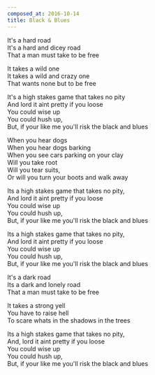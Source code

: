 ```yaml
---
composed_at: 2016-10-14
title: Black & Blues
---
```


It's a hard road  
It's a hard and dicey road  
That a man must take to be free  

It takes a wild one  
It takes a wild and crazy one  
That wants none but to be free  

It's a high stakes game that takes no pity  
And lord it aint pretty if you loose  
You could wise up  
You could hush up,  
But, if your like me you'll risk the black and blues  

When you hear dogs  
When you hear dogs barking  
When you see cars parking on your clay  
Will you take root  
Will you tear suits,  
Or will you turn your boots and walk away  

Its a high stakes game that takes no pity,  
And lord it aint pretty if you loose  
You could wise up  
You could hush up,  
But, if your like me you'll risk the black and blues  

Its a high stakes game that takes no pity,  
And lord it aint pretty if you loose  
You could wise up  
You could hush up,  
But, if your like me you'll risk the black and blues  

It's a dark road  
Its a dark and lonely road  
That a man must take to be free  

It takes a strong yell  
You have to raise hell  
To scare whats in the shadows in the trees  

Its a high stakes game that takes no pity,  
And, lord it aint pretty if you loose  
You could wise up  
You could hush up,  
But, if your like me you'll risk the black and blues  
